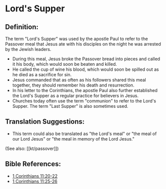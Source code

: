 # Lord's Supper #

## Definition: ##

The term "Lord's Supper" was used by the apostle Paul to refer to the Passover meal that Jesus ate with his disciples on the night he was arrested by the Jewish leaders. 

* During this meal, Jesus broke the Passover bread into pieces and called it his body, which would soon be beaten and killed.
* He called the cup of wine his blood, which would soon be spilled out as he died as a sacrifice for sin.
* Jesus commanded that as often as his followers shared this meal together, they should remember his death and resurrection.
* In his letter to the Corinthians, the apostle Paul also further established the Lord's Supper as a regular practice for believers in Jesus.
* Churches today often use the term "communion" to refer to the Lord's Supper. The term "Last Supper" is also sometimes used.

## Translation Suggestions: ##

* This term could also be translated as "the Lord's meal" or "the meal of our Lord Jesus" or "the meal in memory of the Lord Jesus."

(See also: [[kt/passover]])

## Bible References: ##

* [1 Corinthians 11:20-22](en/tn/1co/help/11/20)
* [1 Corinthians 11:25-26](en/tn/1co/help/11/25)